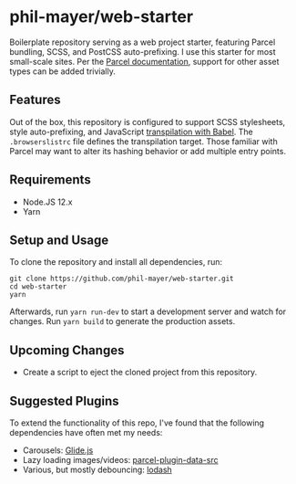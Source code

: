 # phil-mayer/web-starter

Boilerplate repository serving as a web project starter, featuring Parcel bundling, SCSS, and PostCSS auto-prefixing. I use this starter for most small-scale sites. Per the [Parcel documentation](https://parceljs.org/assets.html), support for other asset types can be added trivially.

## Features

Out of the box, this repository is configured to support SCSS stylesheets, style auto-prefixing, and JavaScript [transpilation with Babel](https://parceljs.org/javascript.html#default-babel-transforms). The `.browserslistrc` file defines the transpilation target. Those familiar with Parcel may want to alter its hashing behavior or add multiple entry points.

## Requirements

- Node.JS 12.x
- Yarn

## Setup and Usage

To clone the repository and install all dependencies, run:

```(sh)
git clone https://github.com/phil-mayer/web-starter.git
cd web-starter
yarn
```

Afterwards, run `yarn run-dev` to start a development server and watch for changes. Run `yarn build` to generate the production assets.

## Upcoming Changes

- Create a script to eject the cloned project from this repository.

## Suggested Plugins

To extend the functionality of this repo, I've found that the following dependencies have often met my needs:

- Carousels: [Glide.js](https://www.npmjs.com/package/@glidejs/glide)
- Lazy loading images/videos: [parcel-plugin-data-src](https://www.npmjs.com/package/parcel-plugin-data-src)
- Various, but mostly debouncing: [lodash](https://www.npmjs.com/package/lodash)
